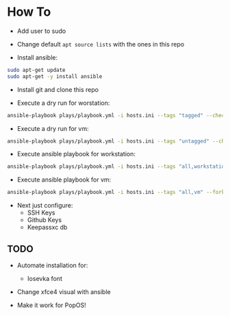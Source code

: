 # How To

- Add user to sudo

- Change default `apt source lists` with the ones in this repo

- Install ansible:

```bash
sudo apt-get update
sudo apt-get -y install ansible
```

- Install git and clone this repo


- Execute a dry run for worstation:

```bash
ansible-playbook plays/playbook.yml -i hosts.ini --tags "tagged" --check --fork 50
```

- Execute a dry run for vm:

```bash
ansible-playbook plays/playbook.yml -i hosts.ini --tags "untagged" --check --fork 50
```

- Execute ansible playbook for workstation:

```bash
ansible-playbook plays/playbook.yml -i hosts.ini --tags "all,workstation" --fork 50
```

- Execute ansible playbook for vm:

```bash
ansible-playbook plays/playbook.yml -i hosts.ini --tags "all,vm" --fork 50
```


- Next just configure:
	- SSH Keys
	- Github Keys
	- Keepassxc db

## TODO

- Automate installation for:
	- Iosevka font

- Change xfce4 visual with ansible
- Make it work for PopOS!